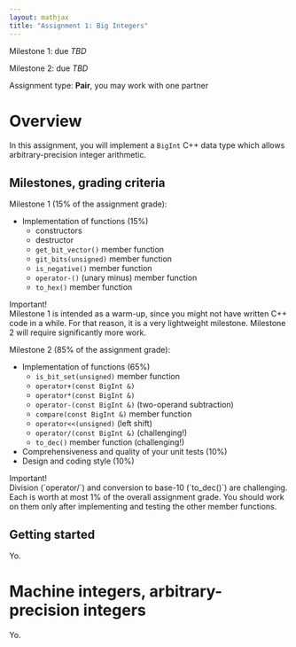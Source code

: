 ```yaml
---
layout: mathjax
title: "Assignment 1: Big Integers"
---
```


Milestone 1: due *TBD*

Milestone 2: due *TBD*

Assignment type: **Pair**, you may work with one partner

# Overview

In this assignment, you will implement a `BigInt` C++ data type which
allows arbitrary-precision integer arithmetic.

## Milestones, grading criteria

Milestone 1 (15% of the assignment grade):

* Implementation of functions (15%)
  - constructors
  - destructor
  - `get_bit_vector()` member function
  - `git_bits(unsigned)` member function
  - `is_negative()` member function
  - `operator-()` (unary minus) member function
  - `to_hex()` member function

<div class='admonition danger'>
  <div class='title'>Important!</div>
  <div class='content' markdown='1'>
Milestone 1 is intended as a warm-up, since you might not have
written C++ code in a while. For that reason, it is a very
lightweight milestone. Milestone 2 will require significantly
more work.
  </div>
</div>

Milestone 2 (85% of the assignment grade):

* Implementation of functions (65%)
  - `is_bit_set(unsigned)` member function
  - `operator+(const BigInt &)`
  - `operator*(const BigInt &)`
  - `operator-(const BigInt &)` (two-operand subtraction)
  - `compare(const BigInt &)` member function
  - `operator<<(unsigned)` (left shift)
  - `operator/(const BigInt &)` (challenging!)
  - `to_dec()` member function (challenging!)
* Comprehensiveness and quality of your unit tests (10%)
* Design and coding style (10%)

<div class='admonition danger'>
  <div class='title'>Important!</div>
  <div class='content' markdown='1'>
Division (`operator/`) and conversion to base-10 (`to_dec()`) are challenging.
Each is worth at most 1% of the overall assignment grade. You should work
on them only after implementing and testing the other member functions.
  </div>
</div>

## Getting started

Yo.

# Machine integers, arbitrary-precision integers

Yo.
